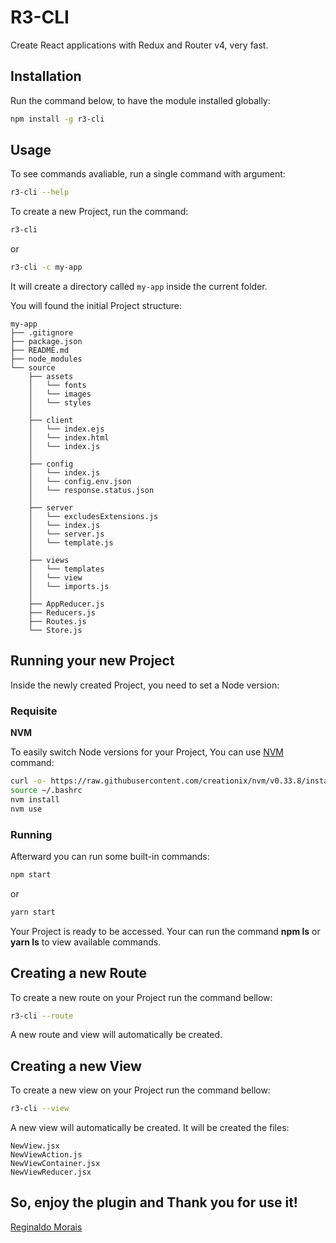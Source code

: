 # R3-CLI

Create React applications with Redux and Router v4, very fast.

## Installation

Run the command below, to have the module installed globally:

```bash
npm install -g r3-cli
```

## Usage

To see commands avaliable, run a single command with argument:

```bash
r3-cli --help
```

To create a new Project, run the command:

```bash
r3-cli
```

or

```bash
r3-cli -c my-app
```

It will create a directory called `my-app` inside the current folder.

You will found the initial Project structure:

```note
my-app
├── .gitignore
├── package.json
├── README.md
├── node_modules
└── source
    ├── assets
    │   └── fonts
    │   └── images
    │   └── styles
    │
    ├── client
    │   └── index.ejs
    │   └── index.html
    │   └── index.js
    │
    ├── config
    │   └── index.js
    │   └── config.env.json
    │   └── response.status.json
    │
    ├── server
    │   └── excludesExtensions.js
    │   └── index.js
    │   └── server.js
    │   └── template.js
    │
    ├── views
    │   └── templates
    │   └── view
    │   └── imports.js
    │
    ├── AppReducer.js
    ├── Reducers.js
    ├── Routes.js
    └── Store.js
```

## Running your new Project

Inside the newly created Project, you need to set a Node version:

### Requisite

**NVM**

To easily switch Node versions for your Project, You can use [NVM](https://github.com/creationix/nvm) command:

```bash
curl -o- https://raw.githubusercontent.com/creationix/nvm/v0.33.8/install.sh | bash
source ~/.bashrc
nvm install
nvm use
```

### Running

Afterward you can run some built-in commands:

```bash
npm start
```

or

```bash
yarn start
```

Your Project is ready to be accessed. Your can run the command **npm ls** or **yarn ls** to view available commands.

## Creating a new Route

To create a new route on your Project run the command bellow:

```bash
r3-cli --route
```

A new route and view will automatically be created.

## Creating a new View

To create a new view on your Project run the command bellow:

```bash
r3-cli --view
```

A new view will automatically be created.
It will be created the files:

```note
NewView.jsx
NewViewAction.js
NewViewContainer.jsx
NewViewReducer.jsx
```



## So, enjoy the plugin and Thank you for use it!
[Reginaldo Morais](mailto:reginaldo.cmorais@gmail.com)
